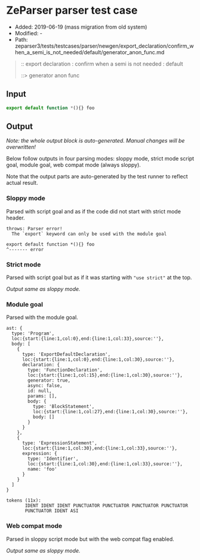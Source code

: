 # ZeParser parser test case

- Added: 2019-06-19 (mass migration from old system)
- Modified: -
- Path: zeparser3/tests/testcases/parser/newgen/export_declaration/confirm_when_a_semi_is_not_needed/default/generator_anon_func.md

> :: export declaration : confirm when a semi is not needed : default
>
> ::> generator anon func

## Input

`````js
export default function *(){} foo
`````

## Output

_Note: the whole output block is auto-generated. Manual changes will be overwritten!_

Below follow outputs in four parsing modes: sloppy mode, strict mode script goal, module goal, web compat mode (always sloppy).

Note that the output parts are auto-generated by the test runner to reflect actual result.

### Sloppy mode

Parsed with script goal and as if the code did not start with strict mode header.

`````
throws: Parser error!
  The `export` keyword can only be used with the module goal

export default function *(){} foo
^------- error
`````

### Strict mode

Parsed with script goal but as if it was starting with `"use strict"` at the top.

_Output same as sloppy mode._

### Module goal

Parsed with the module goal.

`````
ast: {
  type: 'Program',
  loc:{start:{line:1,col:0},end:{line:1,col:33},source:''},
  body: [
    {
      type: 'ExportDefaultDeclaration',
      loc:{start:{line:1,col:0},end:{line:1,col:30},source:''},
      declaration: {
        type: 'FunctionDeclaration',
        loc:{start:{line:1,col:15},end:{line:1,col:30},source:''},
        generator: true,
        async: false,
        id: null,
        params: [],
        body: {
          type: 'BlockStatement',
          loc:{start:{line:1,col:27},end:{line:1,col:30},source:''},
          body: []
        }
      }
    },
    {
      type: 'ExpressionStatement',
      loc:{start:{line:1,col:30},end:{line:1,col:33},source:''},
      expression: {
        type: 'Identifier',
        loc:{start:{line:1,col:30},end:{line:1,col:33},source:''},
        name: 'foo'
      }
    }
  ]
}

tokens (11x):
       IDENT IDENT IDENT PUNCTUATOR PUNCTUATOR PUNCTUATOR PUNCTUATOR
       PUNCTUATOR IDENT ASI
`````


### Web compat mode

Parsed in sloppy script mode but with the web compat flag enabled.

_Output same as sloppy mode._
